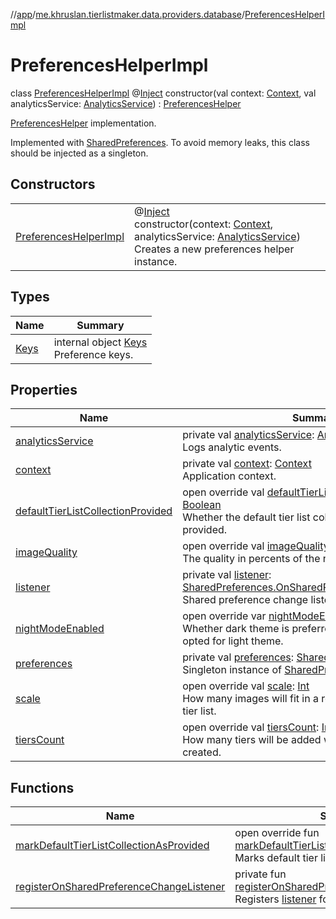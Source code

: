 //[app](../../../index.md)/[me.khruslan.tierlistmaker.data.providers.database](../index.md)/[PreferencesHelperImpl](index.md)

# PreferencesHelperImpl

class [PreferencesHelperImpl](index.md) @[Inject](https://javax-inject.github.io/javax-inject/api/javax/inject/Inject.html) constructor(val context: [Context](https://developer.android.com/reference/kotlin/android/content/Context.html), val analyticsService: [AnalyticsService](../../me.khruslan.tierlistmaker.util.analytics/-analytics-service/index.md)) : [PreferencesHelper](../-preferences-helper/index.md)

[PreferencesHelper](../-preferences-helper/index.md) implementation.

Implemented with [SharedPreferences](https://developer.android.com/reference/kotlin/android/content/SharedPreferences.html). To avoid memory leaks, this class should be injected as a singleton.

## Constructors

| | |
|---|---|
| [PreferencesHelperImpl](-preferences-helper-impl.md) | @[Inject](https://javax-inject.github.io/javax-inject/api/javax/inject/Inject.html) <br>constructor(context: [Context](https://developer.android.com/reference/kotlin/android/content/Context.html), analyticsService: [AnalyticsService](../../me.khruslan.tierlistmaker.util.analytics/-analytics-service/index.md))<br>Creates a new preferences helper instance. |

## Types

| Name | Summary |
|---|---|
| [Keys](-keys/index.md) | internal object [Keys](-keys/index.md)<br>Preference keys. |

## Properties

| Name | Summary |
|---|---|
| [analyticsService](analytics-service.md) | private val [analyticsService](analytics-service.md): [AnalyticsService](../../me.khruslan.tierlistmaker.util.analytics/-analytics-service/index.md)<br>Logs analytic events. |
| [context](context.md) | private val [context](context.md): [Context](https://developer.android.com/reference/kotlin/android/content/Context.html)<br>Application context. |
| [defaultTierListCollectionProvided](default-tier-list-collection-provided.md) | open override val [defaultTierListCollectionProvided](default-tier-list-collection-provided.md): [Boolean](https://kotlinlang.org/api/latest/jvm/stdlib/kotlin/-boolean/index.html)<br>Whether the default tier list collection has already been provided. |
| [imageQuality](image-quality.md) | open override val [imageQuality](image-quality.md): [Int](https://kotlinlang.org/api/latest/jvm/stdlib/kotlin/-int/index.html)<br>The quality in percents of the new tier list images. |
| [listener](listener.md) | private val [listener](listener.md): [SharedPreferences.OnSharedPreferenceChangeListener](https://developer.android.com/reference/kotlin/android/content/SharedPreferences.OnSharedPreferenceChangeListener.html)<br>Shared preference change listener that logs all updates. |
| [nightModeEnabled](night-mode-enabled.md) | open override var [nightModeEnabled](night-mode-enabled.md): [Boolean](https://kotlinlang.org/api/latest/jvm/stdlib/kotlin/-boolean/index.html)<br>Whether dark theme is preferred by user. If not - user opted for light theme. |
| [preferences](preferences.md) | private val [preferences](preferences.md): [SharedPreferences](https://developer.android.com/reference/kotlin/android/content/SharedPreferences.html)<br>Singleton instance of [SharedPreferences](https://developer.android.com/reference/kotlin/android/content/SharedPreferences.html). |
| [scale](scale.md) | open override val [scale](scale.md): [Int](https://kotlinlang.org/api/latest/jvm/stdlib/kotlin/-int/index.html)<br>How many images will fit in a row inside a tier in a new tier list. |
| [tiersCount](tiers-count.md) | open override val [tiersCount](tiers-count.md): [Int](https://kotlinlang.org/api/latest/jvm/stdlib/kotlin/-int/index.html)<br>How many tiers will be added when a new tier list is created. |

## Functions

| Name | Summary |
|---|---|
| [markDefaultTierListCollectionAsProvided](mark-default-tier-list-collection-as-provided.md) | open override fun [markDefaultTierListCollectionAsProvided](mark-default-tier-list-collection-as-provided.md)()<br>Marks default tier list collection as provided. |
| [registerOnSharedPreferenceChangeListener](register-on-shared-preference-change-listener.md) | private fun [registerOnSharedPreferenceChangeListener](register-on-shared-preference-change-listener.md)()<br>Registers [listener](listener.md) for logging. |
